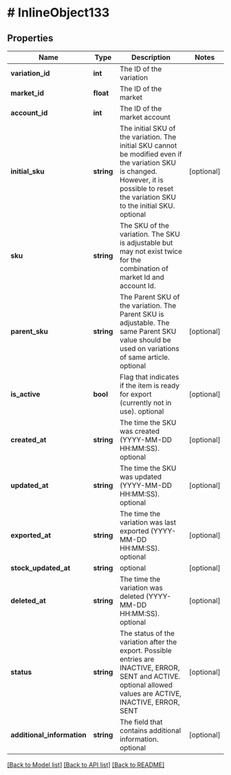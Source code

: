 # # InlineObject133

## Properties

Name | Type | Description | Notes
------------ | ------------- | ------------- | -------------
**variation_id** | **int** | The ID of the variation | 
**market_id** | **float** | The ID of the market | 
**account_id** | **int** | The ID of the market account | 
**initial_sku** | **string** | The initial SKU of the variation. The initial SKU cannot be modified even if the variation SKU is changed. However, it is possible to reset the variation SKU to the initial SKU. optional | [optional] 
**sku** | **string** | The SKU of the variation. The SKU is adjustable but may not exist twice for the combination of market Id and account Id. | 
**parent_sku** | **string** | The Parent SKU of the variation. The Parent SKU is adjustable. The same Parent SKU value should be used on variations of same article. optional | [optional] 
**is_active** | **bool** | Flag that indicates if the item is ready for export (currently not in use). optional | [optional] 
**created_at** | **string** | The time the SKU was created (YYYY-MM-DD HH:MM:SS). optional | [optional] 
**updated_at** | **string** | The time the SKU was updated (YYYY-MM-DD HH:MM:SS). optional | [optional] 
**exported_at** | **string** | The time the variation was last exported (YYYY-MM-DD HH:MM:SS). optional | [optional] 
**stock_updated_at** | **string** | optional | [optional] 
**deleted_at** | **string** | The time the variation was deleted (YYYY-MM-DD HH:MM:SS). optional | [optional] 
**status** | **string** | The status of the variation after the export. Possible entries are INACTIVE, ERROR, SENT and ACTIVE. optional allowed values are ACTIVE, INACTIVE, ERROR, SENT | [optional] 
**additional_information** | **string** | The field that contains additional information. optional | [optional] 

[[Back to Model list]](../../README.md#documentation-for-models) [[Back to API list]](../../README.md#documentation-for-api-endpoints) [[Back to README]](../../README.md)


